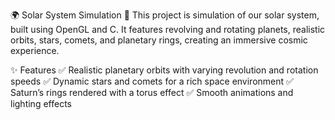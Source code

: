 🌍  Solar System Simulation 🌌
This project is simulation of our solar system, built using OpenGL and C. It features revolving and rotating planets, realistic orbits, stars, comets, and planetary rings, creating an immersive cosmic experience.

✨ Features
✅ Realistic planetary orbits with varying revolution and rotation speeds
✅ Dynamic stars and comets for a rich space environment
✅ Saturn’s rings rendered with a torus effect
✅ Smooth animations and lighting effects
